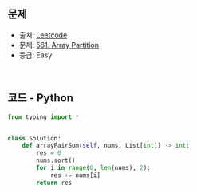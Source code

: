 ## 문제

- 출처: [Leetcode](https://leetcode.com/problemset/all/)
- 문제: [561. Array Partition](https://leetcode.com/problems/array-partition/)
- 등급: Easy

<br>

## 코드 - Python

```python
from typing import *


class Solution:
    def arrayPairSum(self, nums: List[int]) -> int:
        res = 0
        nums.sort()
        for i in range(0, len(nums), 2):
            res += nums[i]
        return res
```

[//]: # (<br>)

[//]: # (### 해설)
